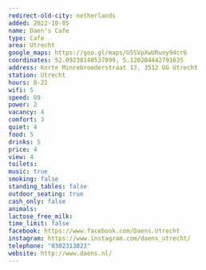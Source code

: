 ```yaml
---
redirect-old-city: netherlands
added: 2022-10-05
name: Daen's Cafe
type: Cafe
area: Utrecht
google_maps: https://goo.gl/maps/U5SVpXwURuoy94cr6
coordinates: 52.09238148537899, 5.120204442791635
address: Korte Minrebroederstraat 13, 3512 GG Utrecht
station: Utrecht
hours: 8-22
wifi: 5
speed: 89
power: 2
vacancy: 4
comfort: 3
quiet: 4
food: 5
drinks: 5
price: 4
view: 4
toilets: 
music: true
smoking: false
standing_tables: false
outdoor_seating: true
cash_only: false
animals: 
lactose_free_milk: 
time_limit: false
facebook: https://www.facebook.com/Daens.Utrecht
instagram: https://www.instagram.com/daens_utrecht/
telephone: "0302313823"
website: http://www.daens.nl/
---
```

